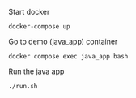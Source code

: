 Start docker

```
docker-compose up
```

Go to demo (java_app) container
```
docker compose exec java_app bash
```

Run the java app

```
./run.sh
```
